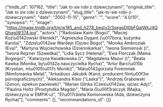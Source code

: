 {"tmdb_id": 107162, "title": "Jak to sie robi z dziewczynami", "original_title": "Jak to sie robi z dziewczynami", "slug_title": "jak-to-sie-robi-z-dziewczynami", "date": "2002-11-15", "genre": "", "score": "4.0/10", "synopsis": "", "image": "https://image.tmdb.org/t/p/w185_and_h278_bestv2/3segqDl0bFQaIWkJ4QQhagjW374.jpg", "actors": ["Radoslaw Kaim (Bogo)", "Maciej Koz\u0142owski (Heniek)", "Agnieszka Dygant (\u017bora, kuzynka Karola)", "Zdzis\u0142aw Wardejn (Ojciec Bogo)", "Monika Ambroziak (Eva)", "Martyna Wojciechowska (Dziennikarka)", "Iwona Siemieniuk ()", "Iwona Rejzner (Szwedka)", "Lidia Sycz (Helena)", "Ewa Florczak (Mama Bogiego)", "Katarzyna Kwiatkowska ()", "Magdalena Mazur ()", "Beata Kawka (Monika, by\u0142a nauczycielka Rycha)", "Artur Barci\u015b (Krystian, m\u0105\u017c Moniki)", "Ma\u0142gorzata Foremniak (Nimfomanka Mela)", "Arkadiusz Jakubik (Karol, producent film\u00f3w pornograficznych)", "Aleksandra Kisio (\"Laska\")", "Andrzej Grabowski (Zenon, opiekun panienek)", "Marian Glinka (Czes\u0142aw, ojciec Ady)", "Paulina Holtz (Prostytutka Magda)", "Maria G\u00f3ralczyk (Majka, dziewczyna w EMPiK-u)", "El\u017cbieta Komorowska (Ada, dziewczyna Rycha)"], "comments": [], "recommandations_id": []}
